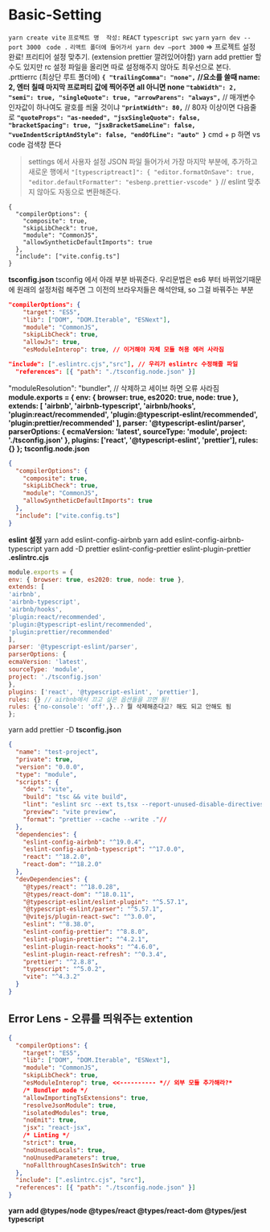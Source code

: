 # Basic-Setting
`yarn create vite`
`프로젝트 명  작성:`
`REACT`
`typescript swc`
`yarn`
`yarn dev --port 3000 `
`code .`
`리액트 폴더에 들어가서 yarn dev —port 3000`
⇒ 프로젝트 설정 완료!
프리티어 설정 맞추기. (extension prettier 깔려있어야함)
yarn add prettier 할 수도 있지만 rc 설정 파일을 올리면 따로 설정해주지 않아도 최우선으로 본다.
.prttierrc (최상단 루트 폴더에)
**`{
"trailingComma": "none",`**
**//요소를 쓸때  name: 2, 엔터 칠때 마지막 프로퍼티 값에 찍어주면 all 아니면 none
`"tabWidth": 2,
"semi": true,
"singleQuote": true,
"arrowParens": "always",`**
// 매개변수 인자값이 하나여도 괄호를 씌울 것이냐
**`"printWidth": 80,`**
// 80자 이상이면 다음줄로
**`"quoteProps": "as-needed",
"jsxSingleQuote": false,
"bracketSpacing": true,
"jsxBracketSameLine": false,
"vueIndentScriptAndStyle": false,
"endOfLine": "auto"
}`**
cmd + p 하면 vs code 검색창 뜬다
>settings 에서 사용자 설정 JSON 파일 들어가서
가장 마지막 부분에, 추가하고 새로운 행에서
`"[typescriptreact]": { "editor.formatOnSave": true, "editor.defaultFormatter": "esbenp.prettier-vscode" }` // eslint 맞추지 않아도 자동으로 변환해준다.
```
{
  "compilerOptions": {
    "composite": true,
    "skipLibCheck": true,
    "module": "CommonJS",
    "allowSyntheticDefaultImports": true
  },
  "include": ["vite.config.ts"]
}
```
**tsconfig.json**
tsconfig 에서 아래 부분 바꿔준다. 우리문법은 es6 부터 바뀌었기때문에 원래의 설정처럼 해주면 그 이전의 브라우저들은 해석안돼, so 그걸 바꿔주는 부분
```json
"compilerOptions": {
    "target": "ES5",
    "lib": ["DOM", "DOM.Iterable", "ESNext"],
    "module": "CommonJS",
    "skipLibCheck": true,
  	"allowJs": true,
  	"esModuleInterop": true, // 이거해야 자체 모듈 허용 에러 사라짐
```
```json
"include": [".eslintrc.cjs","src"], // 우리가 eslintrc 수정해줄 파일
  "references": [{ "path": "./tsconfig.node.json" }]
```
"moduleResolution": "bundler", // 삭제하고 세이브 하면 오류 사라짐
**module.exports = {
env: { browser: true, es2020: true, node: true },
extends: [
'airbnb',
'airbnb-typescript',
'airbnb/hooks',
'plugin:react/recommended',
'plugin:@typescript-eslint/recommended',
'plugin:prettier/recommended'
],
parser: '@typescript-eslint/parser',
parserOptions: {
ecmaVersion: 'latest',
sourceType: 'module',
project: './tsconfig.json'
},
plugins: ['react', '@typescript-eslint', 'prettier'],
rules: {}
};**
**tsconfig.node.json**
```json
{
  "compilerOptions": {
    "composite": true,
    "skipLibCheck": true,
    "module": "CommonJS",
    "allowSyntheticDefaultImports": true
  },
  "include": ["vite.config.ts"]
}
```
**eslint 설정**
yarn add eslint-config-airbnb
yarn add eslint-config-airbnb-typescript
yarn add -D prettier eslint-config-prettier eslint-plugin-prettier
**.eslintrc.cjs**
```jsx
module.exports = {
env: { browser: true, es2020: true, node: true },
extends: [
'airbnb',
'airbnb-typescript',
'airbnb/hooks',
'plugin:react/recommended',
'plugin:@typescript-eslint/recommended',
'plugin:prettier/recommended'
],
parser: '@typescript-eslint/parser',
parserOptions: {
ecmaVersion: 'latest',
sourceType: 'module',
project: './tsconfig.json'
},
plugins: ['react', '@typescript-eslint', 'prettier'],
rules: {} // airbnb에서 끄고 싶은 옵션들을 끄면 됨!
rules: {'no-console': 'off',}..? 뭘 삭제해준다고? 해도 되고 안해도 됨
};
```
yarn add prettier -D
**tsconfig.json**
```json
{
  "name": "test-project",
  "private": true,
  "version": "0.0.0",
  "type": "module",
  "scripts": {
    "dev": "vite",
    "build": "tsc && vite build",
    "lint": "eslint src --ext ts,tsx --report-unused-disable-directives --max-warnings 0",
    "preview": "vite preview",
    "format": "prettier --cache --write ."//
  },
  "dependencies": {
    "eslint-config-airbnb": "^19.0.4",
    "eslint-config-airbnb-typescript": "^17.0.0",
    "react": "^18.2.0",
    "react-dom": "^18.2.0"
  },
  "devDependencies": {
    "@types/react": "^18.0.28",
    "@types/react-dom": "^18.0.11",
    "@typescript-eslint/eslint-plugin": "^5.57.1",
    "@typescript-eslint/parser": "^5.57.1",
    "@vitejs/plugin-react-swc": "^3.0.0",
    "eslint": "^8.38.0",
    "eslint-config-prettier": "^8.8.0",
    "eslint-plugin-prettier": "^4.2.1",
    "eslint-plugin-react-hooks": "^4.6.0",
    "eslint-plugin-react-refresh": "^0.3.4",
    "prettier": "^2.8.8",
    "typescript": "^5.0.2",
    "vite": "^4.3.2"
  }
}
```
## **Error Lens - 오류를 띄워주는 extention**
```json
{
  "compilerOptions": {
    "target": "ES5",
    "lib": ["DOM", "DOM.Iterable", "ESNext"],
    "module": "CommonJS",
    "skipLibCheck": true,
    "esModuleInterop": true, <<---------- *// 외부 모듈 추가해라?*
    /* Bundler mode */
    "allowImportingTsExtensions": true,
    "resolveJsonModule": true,
    "isolatedModules": true,
    "noEmit": true,
    "jsx": "react-jsx",
    /* Linting */
    "strict": true,
    "noUnusedLocals": true,
    "noUnusedParameters": true,
    "noFallthroughCasesInSwitch": true
  },
  "include": [".eslintrc.cjs", "src"],
  "references": [{ "path": "./tsconfig.node.json" }]
}
```
**yarn add @types/node @types/react @types/react-dom @types/jest typescript**
